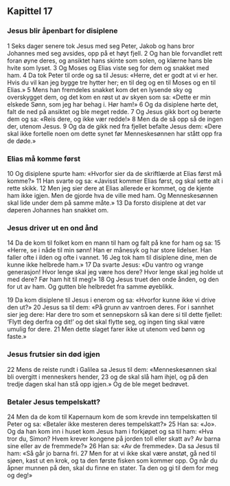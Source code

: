 ## Kapittel 17

### Jesus blir åpenbart for disiplene

1 Seks dager senere tok Jesus med seg Peter, Jakob og hans bror Johannes med seg avsides, opp på et høyt fjell.
2 Og han ble forvandlet rett foran øyne deres, og ansiktet hans skinte som solen, og klærne hans ble hvite som lyset.
3 Og Moses og Elias viste seg for dem og snakket med ham.
4 Da tok Peter til orde og sa til Jesus: «Herre, det er godt at vi er her. Hvis du vil kan jeg bygge tre hytter her; en til deg og en til Moses og en til Elias.»
5 Mens han fremdeles snakket kom det en lysende sky og overskygget dem, og det kom en røst ut av skyen som sa: «Dette er min elskede Sønn, som jeg har behag i. Hør ham!»
6 Og da disiplene hørte det, falt de ned på ansiktet og ble meget redde.
7 Og Jesus gikk bort og berørte dem og sa: «Reis dere, og ikke vær redde!»
8 Men da de så opp så de ingen der, utenom Jesus.
9 Og da de gikk ned fra fjellet befalte Jesus dem: «Dere skal ikke fortelle noen om dette synet før Menneskesønnen har stått opp fra de døde.»

### Elias må komme først

10 Og disiplene spurte ham: «Hvorfor sier da de skriftlærde at Elias først må komme?»
11 Han svarte og sa: «Javisst kommer Elias først, og skal sette alt i rette skikk.
12 Men jeg sier dere at Elias allerede er kommet, og de kjente ham ikke igjen. Men de gjorde hva de ville med ham. Og Menneskesønnen skal lide under dem på samme måte.»
13 Da forsto disiplene at det var døperen Johannes han snakket om.

### Jesus driver ut en ond ånd

14 Da de kom til folket kom en mann til ham og falt på kne for ham og sa:
15 «Herre, se i nåde til min sønn! Han er månesyk og har store lidelser. Han faller ofte i ilden og ofte i vannet.
16 Jeg tok ham til disiplene dine, men de kunne ikke helbrede ham.»
17 Da svarte Jesus: «Du vantro og vrange generasjon! Hvor lenge skal jeg være hos dere? Hvor lenge skal jeg holde ut med dere? Før ham hit til meg!»
18 Og Jesus truet den onde ånden, og den for ut av ham. Og gutten ble helbredet fra samme øyeblikk.

19 Da kom disiplene til Jesus i enerom og sa: «Hvorfor kunne ikke vi drive den ut?»
20 Jesus sa til dem: «På grunn av vantroen deres. For i sannhet sier jeg dere: Har dere tro som et sennepskorn så kan dere si til dette fjellet: ‘Flytt deg derfra og dit!’ og det skal flytte seg, og ingen ting skal være umulig for dere.
21 Men dette slaget farer ikke ut utenom ved bønn og faste.»

### Jesus frutsier sin død igjen

22 Mens de reiste rundt i Galilea sa Jesus til dem: «Menneskesønnen skal bli overgitt i menneskers hender,
23 og de skal slå ham ihjel, og på den tredje dagen skal han stå opp igjen.» Og de ble meget bedrøvet.

### Betaler Jesus tempelskatt?

24 Men da de kom til Kapernaum kom de som krevde inn tempelskatten til Peter og sa: «Betaler ikke mesteren deres tempelskatt?»
25 Han sa: «Jo». Og da han kom inn i huset kom Jesus ham i forkjøpet og sa til ham: «Hva tror du, Simon? Hvem krever kongene på jorden toll eller skatt av? Av barna sine eller av de fremmede?»
26 Han sa: «Av de fremmede». Da sa Jesus til ham: «Så går jo barna fri.
27 Men for at vi ikke skal være anstøt, gå ned til sjøen, kast ut en krok, og ta den første fisken som kommer opp. Og når du åpner munnen på den, skal du finne en stater. Ta den og gi til dem for meg og deg!»
